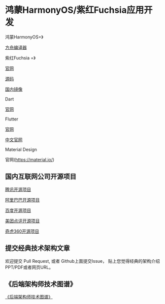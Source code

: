 # 鸿蒙HarmonyOS/紫红Fuchsia应用开发
鸿蒙HarmonyOS=》

[方舟编译器](https://code.opensource.huaweicloud.com/HarmonyOS/OpenArkCompiler/home)

紫红Fuchsia =》

[官网](https://fuchsia.dev/)

[源码](https://fuchsia.googlesource.com/)

[国内镜像](https://mirrors.hexang.com/)

Dart

[官网](https://dart.dev/)

Flutter

[官网](https://flutter.dev/)

[中文官网](https://flutter-io.cn/)

Material Design

官网(https://material.io/)

## 国内互联网公司开源项目

[腾讯开源项目](https://github.com/Tencent/)

[阿里巴巴开源项目](https://github.com/alibaba)

[百度开源项目](https://github.com/baidu)

[美团点评开源项目](https://github.com/meituan-dianping)  

[奇虎360开源项目](https://github.com/qihoo360)



## 提交经典技术架构文章
欢迎提交 Pull Request, 或者 Github上面提交Issue， 贴上您觉得经典的架构介绍PPT/PDF或者网页URL。

## 《后端架构师技术图谱》
[《后端架构师技术图谱》](https://github.com/xingshaocheng/architect-awesome)
